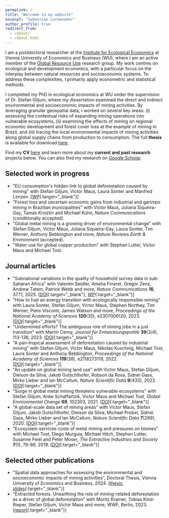 ```yaml
---
permalink: /
title: "Welcome to my website"
excerpt: "Sebastian Luckeneder"
author_profile: true
redirect_from: 
  - /about/
  - /about.html
---
```


I am a postdoctoral researcher at the <a href="https://www.wu.ac.at/en/ecolecon/institute" target="_blank">Institute for Ecological Economics</a> at Vienna University of Economics and Business (WU), where I am an active member of the <a href="https://resource-use.global/" target="_blank">Global Resource Use</a> research group. My work centres on ecological and development economics, with a particular focus on the interplay between natural resources and socioeconomic systems. To address these complexities, I primarily apply econometric and statistical methods.

I completed my PhD in ecological economics at WU under the supervision of Dr. Stefan Giljum, where my dissertation examined the direct and indirect environmental and socioeconomic impacts of mining activities. By leveraging granular geospatial data, I worked on several key areas: (i) assessing the contextual risks of expanding mining operations into vulnerable ecosystems, (ii) examining the effects of mining on regional economic development and forest cover loss at the example of mining in Brazil, and (iii) tracing the local environmental impacts of mining activities along global supply chains from production to consumption. The full **thesis** is available for download <a href="https://sluckeneder.github.io/files/Luckeneder-thesis-2024.pdf" target="_blank" onclick="gtag('event', 'download', {'event_category': 'PDF', 'event_label': 'thesis'});">here</a>.

Find my **CV** <a href="https://sluckeneder.github.io/files/CV.pdf" target="_blank" onclick="gtag('event', 'download', {'event_category': 'PDF', 'event_label': 'CV'});">here</a> and learn more about my **current and past research** projects below. You can also find my research on <a href="https://scholar.google.at/citations?user=lggrSN4AAAAJ" target="_blank">Google Scholar</a>.

## Selected work in progress 

* "EU consumption's hidden link to global deforestation caused by mining" with Stefan Giljum, Victor Maus, Laura Sonter and Manfred Lenzen. [[WP](https://research.wu.ac.at/en/publications/eu-consumptions-hidden-link-to-global-deforestation-caused-by-min){:target="_blank"}]
* "Forest loss and uncertain economic gains from industrial and garimpo mining in Brazilian municipalities" with Victor Maus, Juliana Siqueira-Gay, Tamás Krisztin and Michael Kuhn, _Nature Communications_ (conditionally accepted).
* "Global metal mining is a growing driver of environmental change" with Stefan Giljum, Victor Maus, Juliana Siqueira-Gay, Laura Sonter, Tim Werner, Anthony Bebbington and more, _Nature Reviews Earth & Environment_ (accepted).
* "Water use for global copper production" with Stephan Lutter, Victor Maus and Michael Tost.

## Journal articles

* "Subnational variations in the quality of household survey data in sub-Saharan Africa" with Valentin Seidler, Amelia Finaret, Gregor Zens, Andrew Tatem, Patrick Webb and more, _Nature Communications_ **16**, 3771, 2025. [[DOI](https://doi.org/10.1038/s41467-025-58776-5){:target="_blank"}, [WP](https://papers.ssrn.com/sol3/papers.cfm?abstract_id=4508419){:target="_blank"}]
* "How to fuel an energy transition with ecologically responsible mining" with Laura Sonter, Stefan Giljum, Victor Maus, Stephen Northey, Tim Werner, Piero Visconti, James Watson and more, _Proceedings of the National Academy of Sciences_ **120**(35), e2307006120, 2023. [[DOI](https://doi.org/10.1073/pnas.2307006120){:target="_blank"}]
* "Undermined efforts? The ambiguous role of mining jobs in a just transition" with Martin Cerny, _Journal für Entwicklungspolitik_ **39**(3/4), 113-138, 2023. [[DOI](https://doi.org/10.20446/JEP-2414-3197-39-3-113){:target="_blank"}]
* "A pan-tropical assessment of deforestation caused by industrial mining" with Stefan Giljum, Victor Maus, Nikolas Kuschnig, Michael Tost, Laura Sonter and Anthony Bebbington, _Proceedings of the National Academy of Sciences_ **119**(38), e2118273119, 2022. [[DOI](https://doi.org/10.1073/pnas.2118273119){:target="_blank"}]
* "An update on global mining land use" with Victor Maus, Stefan Giljum, Dieison da Silva, Jakob Gutschlhofer, Robson da Rosa, Sidnei Gass, Mirko Lieber and Ian McCallum, _Nature Scientific Data_ **9**(433), 2022. [[DOI](https://doi.org/10.1038/s41597-022-01547-4){:target="_blank"}]
* "Surge in global metal mining threatens vulnerable ecosystems" with Stefan Giljum, Anke Schaffartzik, Victor Maus and Michael Tost, _Global Environmental Change_ **69**, 102303, 2021. [[DOI](https://doi.org/10.1016/j.gloenvcha.2021.102303){:target="_blank"}]
* "A global-scale data set of mining areas" with Victor Maus, Stefan Giljum, Jakob Gutschlhofer, Dieison da Silva, Michael Probst, Sidnei Gass, Mirko Lieber and Ian McCallum, _Nature Scientific Data_ **7**(289), 2020. [[DOI](https://doi.org/10.1038/s41597-020-00624-w){:target="_blank"}]
* "Ecosystem services costs of metal mining and pressures on biomes" with Michael Tost, Diego Murguia, Michael Hitch, Stephan Lutter, Susanne Feiel and Peter Moser, _The Extractive Industries and Society_ **7**(1), 79-86, 2019. [[DOI](https://doi.org/10.1016/j.exis.2019.11.013){:target="_blank"}]

##  Selected other publications

* "Spatial data approaches for assessing the environmental and socioeconomic impacts of mining activities", Doctoral Thesis, Vienna University of Economics and Business, 2024. [<a href="https://sluckeneder.github.io/files/Luckeneder-thesis-2024.pdf" target="_blank" onclick="gtag('event', 'download', {'event_category': 'PDF', 'event_label': 'thesis'});">thesis</a>, [slides](https://sluckeneder.github.io/files/slides-defensio.pdf){:target="_blank"}]
* "Extracted forests. Unearthing the role of mining-related deforestation as a driver of global deforestation" with Moritz Kramer, Tobias Kind-Rieper, Stefan Giljum, Victor Maus and more, WWF, Berlin, 2023. [[report](https://www.wwf.de/fileadmin/fm-wwf/Publikationen-PDF/Wald/WWF-Studie-Extracted-Forests.pdf){:target="_blank"}]
